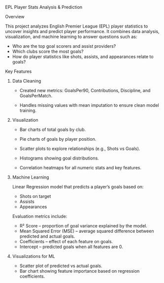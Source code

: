 EPL Player Stats Analysis & Prediction

Overview

This project analyzes English Premier League (EPL) player statistics to uncover insights and predict player performance. It combines data analysis, visualization, and machine learning to answer questions such as:

- Who are the top goal scorers and assist providers?
- Which clubs score the most goals?
- How do player statistics like shots, assists, and appearances relate to goals?


Key Features
1. Data Cleaning
   
   -  Created new metrics: GoalsPer90, Contributions, Discipline, and GoalsPerMatch.
     
   -  Handles missing values with mean imputation to ensure clean model training.
    

2. Visualization
   
   - Bar charts of total goals by club.
   
   - Pie charts of goals by player position.
     
   - Scatter plots to explore relationships (e.g., Shots vs Goals).
     
   - Histograms showing goal distributions.
     
   - Correlation heatmaps for all numeric stats and key features.
   
    
3. Machine Learning

    Linear Regression model that predicts a player’s goals based on:
   
   - Shots on target
   - Assists
   - Appearances
   
    Evaluation metrics include:
   
    -  R² Score – proportion of goal variance explained by the model.
    - Mean Squared Error (MSE) – average squared difference between predicted and actual goals.
    - Coefficients – effect of each feature on goals.
    - Intercept – predicted goals when all features are 0.
        
5. Visualizations for ML
   
    - Scatter plot of predicted vs actual goals.
    - Bar chart showing feature importance based on regression coefficients.

